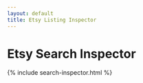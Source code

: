 ```yaml
---
layout: default
title: Etsy Listing Inspector
---
```


# Etsy Search Inspector


{% include search-inspector.html %}


